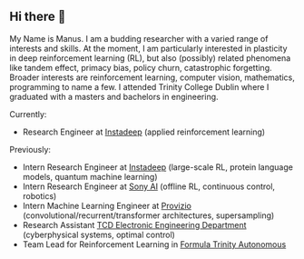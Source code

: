 ## Hi there 👋

My Name is Manus. I am a budding researcher with a varied range of interests and skills. At the moment, I am particularly interested in plasticity in deep reinforcement learning (RL), but also (possibly) related phenomena like tandem effect, primacy bias, policy churn, catastrophic forgetting. Broader interests are reinforcement learning, computer vision, mathematics, programming to name a few. I attended Trinity College Dublin where I graduated with a masters and bachelors in engineering.

Currently:
* Research Engineer at [Instadeep](https://www.instadeep.com/research/) (applied reinforcement learning)
  
Previously:
* Intern Research Engineer at [Instadeep](https://www.instadeep.com/research/) (large-scale RL, protein language models, quantum machine learning)
* Intern Research Engineer at [Sony AI](https://ai.sony) (offline RL, continuous control, robotics)
* Intern Machine Learning Engineer at [Provizio](https://provizio.ai) (convolutional/recurrent/transformer architectures, supersampling)
* Research Assistant [TCD Electronic Engineering Department](https://www.tcd.ie/eleceng/) (cyberphysical systems, optimal control)
* Team Lead for Reinforcement Learning in [Formula Trinity Autonomous](https://ie.linkedin.com/company/formula-trinity)

<!--
**mmcaulif/mmcaulif** is a ✨ _special_ ✨ repository because its `README.md` (this file) appears on your GitHub profile.

Here are some ideas to get you started:

- 🔭 I’m currently working on ...
- 🌱 I’m currently learning ...
- 👯 I’m looking to collaborate on ...
- 🤔 I’m looking for help with ...
- 💬 Ask me about ...
- 📫 How to reach me: ...
- 😄 Pronouns: ...
- ⚡ Fun fact: ...
-->
